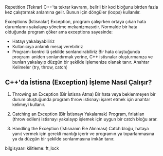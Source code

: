 

Repetition (Tekrar)
C++’ta tekrar kavramı, belirli bir kod bloğunu birden fazla kez çalıştırmak anlamına gelir. Bunun için döngüler (loops) kullanılır.

Exceptions (İstisnalar)
Exception, program çalışırken ortaya çıkan hata durumlarını yakalayıp yönetme mekanizmasıdır.
Normalde bir hata olduğunda program çöker ama exceptions sayesinde:
- Hatayı yakalayabiliriz
- Kullanıcıya anlamlı mesaj verebiliriz
- Programı kontrollü şekilde sonlandırabiliriz
Bir hata oluştuğunda programı aniden sonlandırmak yerine, C++ istisnalar oluşturmanıza ve bunları yakalayıp düzgün bir şekilde işlemenize olanak tanır.
Anahtar Kelimeler (try, throw, catch)


C++'da İstisna (Exception) İşleme Nasıl Çalışır?
---
1. Throwing an Exception (Bir İstisna Atma)
Bir hata veya beklenmeyen bir durum oluştuğunda program throw istisnayı işaret etmek için anahtar kelimeyi kullanır.

2. Catching an Exception (Bir İstisnayı Yakalamak)
Program, fırlatılan (throw edilen) istisnayı yakalayıp işlemek için uygun bir catch bloğu arar.

3. Handling the Exception (İstisnanın Ele Alınması)
Catch bloğu, hataya yanıt vermek için gerekli mantığı içerir ve programın ya toparlanmasına ya da düzgün bir şekilde sonlanmasına imkân tanır.


bilgisyaarı kilitleme: ft_lock
